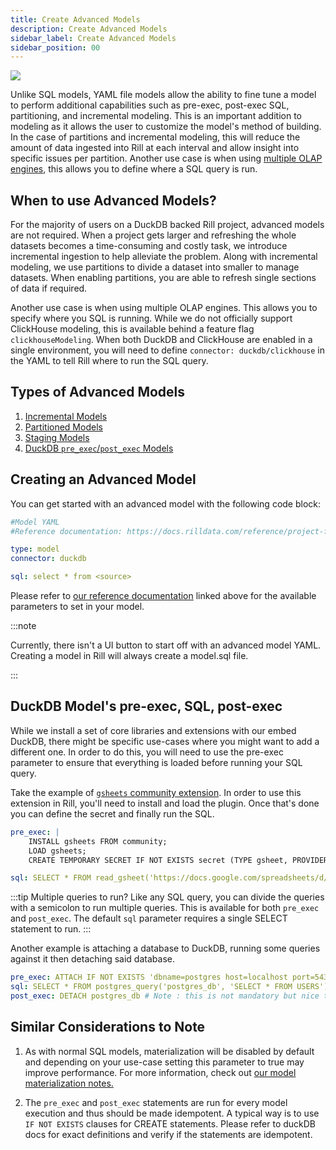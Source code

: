 ```yaml
---
title: Create Advanced Models
description: Create Advanced Models
sidebar_label: Create Advanced Models
sidebar_position: 00
---
```


<img src = '/img/build/advanced-models/advanced-model.png' class='rounded-gif' />
<br />

Unlike SQL models, YAML file models allow the ability to fine tune a model to perform additional capabilities such as pre-exec, post-exec SQL, partitioning, and incremental modeling. This is an important addition to modeling as it allows the user to customize the model's method of building. In the case of partitions and incremental modeling, this will reduce the amount of data ingested into Rill at each interval and allow insight into specific issues per partition. Another use case is when using [multiple OLAP engines](../connect/multiple-connectors.md), this allows you to define where a SQL query is run. 

## When to use Advanced Models? 

For the majority of users on a DuckDB backed Rill project, advanced models are not required. When a project gets larger and refreshing the whole datasets becomes a time-consuming and costly task, we introduce incremental ingestion to help alleviate the problem. Along with incremental modeling, we use partitions to divide a dataset into smaller to manage datasets. When enabling partitions, you are able to refresh single sections of data if required. 

Another use case is when using multiple OLAP engines. This allows you to specify where you SQL is running. While we do not officially support ClickHouse modeling, this is available behind a feature flag `clickhouseModeling`. When both DuckDB and ClickHouse are enabled in a single environment, you will need to define `connector: duckdb/clickhouse` in the YAML to tell Rill where to run the SQL query.


## Types of Advanced Models

1. [Incremental Models](./incremental-models)
2. [Partitioned Models](./partitions)
3. [Staging Models](./staging)
4. [DuckDB `pre_exec`/`post_exec` Models](#duckdb-models-pre-exec-sql-post-exec)


## Creating an Advanced Model
You can get started with an advanced model with the following code block: 

```yaml
#Model YAML
#Reference documentation: https://docs.rilldata.com/reference/project-files/advanced-models

type: model
connector: duckdb

sql: select * from <source>
```

Please refer to [our reference documentation](../../reference/project-files/advanced-models) linked above for the available parameters to set in your model.

:::note

Currently, there isn't a UI button to start off with an advanced model YAML. Creating a model in Rill will always create a model.sql file. 

:::



## DuckDB Model's pre-exec, SQL, post-exec 

While we install a set of core libraries and extensions with our embed DuckDB, there might be specific use-cases where you might want to add a different one. In order to do this, you will need to use the pre-exec parameter to ensure that everything is loaded before running your SQL query. 

Take the example of [`gsheets` community extension](https://duckdb.org/community_extensions/extensions/gsheets.html). In order to use this extension in Rill, you'll need to install and load the plugin. Once that's done you can define the secret and finally run the SQL. 

```yaml
pre_exec: |
    INSTALL gsheets FROM community; 
    LOAD gsheets; 
    CREATE TEMPORARY SECRET IF NOT EXISTS secret (TYPE gsheet, PROVIDER access_token, TOKEN '<your_token>');

sql: SELECT * FROM read_gsheet('https://docs.google.com/spreadsheets/d/<your_unique_ID>', headers=false);

```

:::tip Multiple queries to run? 
Like any SQL query, you can divide the queries with a semicolon to run multiple queries. This is available for both `pre_exec` and `post_exec`. The default `sql` parameter requires a single SELECT statement to run.
:::


Another example is attaching a database to DuckDB, running some queries against it then detaching said database. 

```yaml
pre_exec: ATTACH IF NOT EXISTS 'dbname=postgres host=localhost port=5432 user=postgres password=postgres' AS postgres_db (TYPE POSTGRES);
sql: SELECT * FROM postgres_query('postgres_db', 'SELECT * FROM USERS')
post_exec: DETACH postgres_db # Note : this is not mandatory but nice to have 
```

## Similar Considerations to Note

1. As with normal SQL models, materialization will be disabled by default and depending on your use-case setting this parameter to true may improve performance. For more information, check out [our model materialization notes.](../../reference/project-files/models#model-materialization)


2. The `pre_exec` and `post_exec` statements are run for every model execution and thus should be made idempotent.
A typical way is to use `IF NOT EXISTS` clauses for CREATE statements. Please refer to duckDB docs for exact definitions and verify if the statements are idempotent.